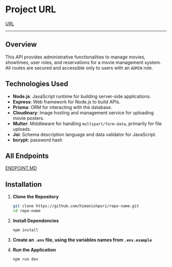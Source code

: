 # Project URL

[URL](https://roadmap.sh/projects/movie-reservation-system)

---

## **Overview**

This API provides administrative functionalities to manage movies, showtimes, user roles, and reservations for a movie management system. All routes are secured and accessible only to users with an `ADMIN` role.

## **Technologies Used**

-  **Node.js**: JavaScript runtime for building server-side applications.
-  **Express**: Web framework for Node.js to build APIs.
-  **Prisma**: ORM for interacting with the database.
-  **Cloudinary**: Image hosting and management service for uploading movie posters.
-  **Multer**: Middleware for handling `multipart/form-data`, primarily for file uploads.
-  **Joi**: Schema description language and data validator for JavaScript.
-  **bcrypt:** password hash

## All Endpoints

[ENDPOINT.MD](https://github.com/himanishpuri/Movie-Reservation-System-API/blob/main/ENDPOINT.MD)

## **Installation**

1. **Clone the Repository**

   ```bash
   git clone https://github.com/himanishpuri/repo-name.git
   cd repo-name
   ```

2. **Install Dependencies**

   ```bash
   npm install
   ```

3. **Create an `.env` file, using the variables names from `.env.example`**

4. **Run the Application**

   ```bash
   npm run dev
   ```
